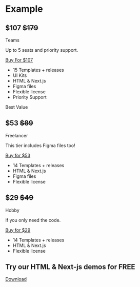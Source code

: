 # Example

<section>
  <div class="relative items-center w-full px-5 py-24 mx-auto md:px-12 lg:px-16 max-w-7xl">
    <div class="mx-auto space-y-4 sm:space-y-0 sm:grid sm:grid-cols-2 sm:gap-6 lg:mx-auto xl:grid-cols-3">
      <div class="p-6">
        <div class="flex flex-col p-4">
          <div class="py-6">
            <h2 class="text-5xl font-thin leading-6 text-neutral-600">
              <span class="ml-auto font-extrabold text-neutral-600"> $107 </span>
              <del class="text-3xl font-medium text-dim">$179</del>
            </h2>
            <p class="mt-6 text-xl font-semibold text-neutral-600">Teams</p>
            <p class="inline-flex items-center px-3 py-1.5 rounded-lg text-sm font-medium bg-gray-50 text-gray-500 mt-2 w-full">Up to 5 seats and priority support.</p>
          </div>
          <a href="https://wicked-templates.gumroad.com/l/wicked-team-tier/40dark" class="w-full items-center block px-10 py-3.5 text-base font-medium text-center text-blue-600 transition duration-500 ease-in-out transform border-2 border-white shadow-md rounded-xl focus:outline-none focus:ring-2 focus:ring-offset-2 focus:ring-gray-500 bg-white">Buy For $107 </a>
        </div>
        <div class="p-4">
          <ul role="list" class="mt-4 space-y-3 prose list-disc">
            <li class="flex space-x-3">
              <span class="text-base text-neutral-600"> 15 Templates + releases </span>
            </li>
            <li class="flex space-x-3">
              <span class="text-base text-neutral-600">UI Kits</span>
            </li>
            <li class="flex space-x-3">
              <span class="text-base text-neutral-600"> HTML &amp; Next.js </span>
            </li>
            <li class="flex space-x-3">
              <span class="text-base text-neutral-600"> Figma files </span>
            </li>
            <li class="flex space-x-3">
              <span class="text-base text-neutral-600"> Flexible license </span>
            </li>
            <li class="flex space-x-3">
              <span class="text-base text-neutral-600"> Priority Support </span>
            </li>
          </ul>
        </div>
      </div>
      <div class="relative p-6 bg-blue-600 rounded-3xl">
        <div class="absolute inset-x-0 transform translate-y-px -top-1">
          <div class="flex justify-center transform -translate-y-1/2 rounded-3xl">
            <span class="inline-flex px-4 py-1 text-sm font-bold tracking-wider uppercase bg-white border-8 border-blue-600 text-gray-800 rounded-xl"> Best Value </span>
          </div>
        </div>
        <div class="flex flex-col p-4">
          <div class="py-6">
            <h2 class="text-5xl font-thin leading-6 text-white">
              <span class="ml-auto font-extrabold text-white"> $53 </span>
              <del class="text-3xl font-medium text-white">$89</del>
            </h2>
            <p class="mt-6 text-xl font-semibold text-white">Freelancer</p>
            <p class="inline-flex items-center px-3 mt-2 py-1.5 rounded-lg text-sm font-medium bg-white w-full text-blue-600">This tier includes Figma files too!</p>
          </div>
          <a href="https://wicked-templates.gumroad.com/l/wicked-dev-tier/40dark" class="w-full items-center block px-10 py-3.5 text-base font-medium text-center text-blue-600 transition duration-500 ease-in-out transform border-2 border-white shadow-md rounded-xl focus:outline-none focus:ring-2 focus:ring-offset-2 focus:ring-gray-500 bg-white"> Buy for $53 </a>
        </div>
        <div class="p-4">
          <ul role="list" class="mt-4 space-y-3 prose list-disc">
            <li class="flex space-x-3">
              <span class="text-base text-white"> 14 Templates + releases </span>
            </li>
            <li class="flex space-x-3">
              <span class="text-base text-white"> HTML &amp; Next.js </span>
            </li>
            <li class="flex space-x-3">
              <span class="text-base text-white"> Figma files </span>
            </li>
            <li class="flex space-x-3">
              <span class="text-base text-white"> Flexible license </span>
            </li>
          </ul>
        </div>
      </div>
      <div class="p-6">
        <div class="flex flex-col p-4">
          <div class="py-6">
            <h2 class="text-5xl font-thin leading-6 text-neutral-600">
              <span class="ml-auto font-extrabold text-neutral-600">$29</span>
              <del class="text-3xl font-medium text-dim">$49</del>
            </h2>
            <p class="mt-6 text-xl font-semibold text-neutral-600">Hobby</p>
            <p class="inline-flex items-center px-3 py-1.5 rounded-lg text-sm font-medium bg-gray-50 text-gray-500 mt-2 w-full">If you only need the code.</p>
          </div>
          <a href="https://wicked-templates.gumroad.com/l/starter-tier/40dark" class="w-full items-center block px-10 py-3.5 text-base font-medium text-center text-blue-600 transition duration-500 ease-in-out transform border-2 border-white shadow-md rounded-xl focus:outline-none focus:ring-2 focus:ring-offset-2 focus:ring-gray-500 bg-white">Buy for $29 </a>
        </div>
        <div class="p-4">
          <ul role="list" class="mt-4 space-y-3 prose list-disc">
            <li class="flex space-x-3">
              <span class="text-base text-neutral-600">14 Templates + releases</span>
            </li>
            <li class="flex space-x-3">
              <span class="text-base text-neutral-600">HTML &amp; Next.js</span>
            </li>
            <li class="flex space-x-3">
              <span class="text-base text-neutral-600">Flexible license</span>
            </li>
          </ul>
        </div>
      </div>
    </div>
  </div>
</section>
<section class="px-5 pb-24 lg:mx-0">
  <div class="container flex flex-col items-center justify-center w-full max-w-6xl px-6 py-16 mx-auto overflow-hidden bg-gray-50 lg:px-12 shadow-long lg:py-12 rounded-xl">
    <div class="flex flex-col items-center justify-start w-full space-y-8 text-center lg:space-y-0 lg:text-left lg:justify-between lg:flex-row">
      <div class="lg:max-w-xl">
        <h2 class="max-w-5xl pb-4 mx-auto text-3xl font-bold leading-none tracking-tighter text-neutral-600 sm:text-3xl">
          Try our HTML &amp; Next-js demos for
          <span class="ml-4 font-bold">
            <span class="text-blue-500"> FREE </span>
          </span>
        </h2>
      </div>
      <div class="flex justify-start lg:mt-2">
        <a href="https://wicked-templates.gumroad.com/l/wicked-demos" class="w-full items-center block px-10 py-3.5 text-base font-medium text-center text-blue-600 transition duration-500 ease-in-out transform border-2 border-white shadow-md rounded-xl focus:outline-none focus:ring-2 focus:ring-offset-2 focus:ring-gray-500 bg-white"> Download </a>
      </div>
    </div>
  </div>
</section>


